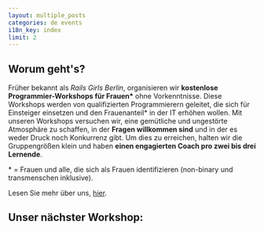 ```yaml
---
layout: multiple_posts
categories: de events
i18n_key: index
limit: 2
---
```


## Worum geht's?
Früher bekannt als *Rails Girls Berlin*, organisieren wir **kostenlose Programmier-Workshops für Frauen\*** ohne Vorkenntnisse.
Diese Workshops werden von qualifizierten Programmierern geleitet, die sich für Einsteiger einsetzen und den Frauenanteil* in der IT erhöhen wollen. Mit unseren Workshops versuchen wir, eine gemütliche und ungestörte Atmosphäre zu schaffen, in der **Fragen willkommen sind** und in der es weder Druck noch Konkurrenz gibt. Um dies zu erreichen, halten wir die Gruppengrößen klein und haben **einen engagierten Coach pro zwei bis drei Lernende**.

\* = Frauen und alle, die sich als Frauen identifizieren (non-binary und transmenschen inklusive).

Lesen Sie mehr über uns, [hier](/de/about).

## Unser nächster Workshop:
